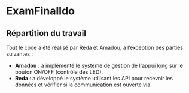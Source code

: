 # ExamFinalIdo

## Répartition du travail

Tout le code a été réalisé par Reda et Amadou, à l’exception des parties suivantes :

- **Amadou** : a implémenté le système de gestion de l'appui long sur le bouton ON/OFF (contrôle des LED).
- **Reda** : a développé le système utilisant les API pour recevoir les données et vérifier si la communication est ouverte via
